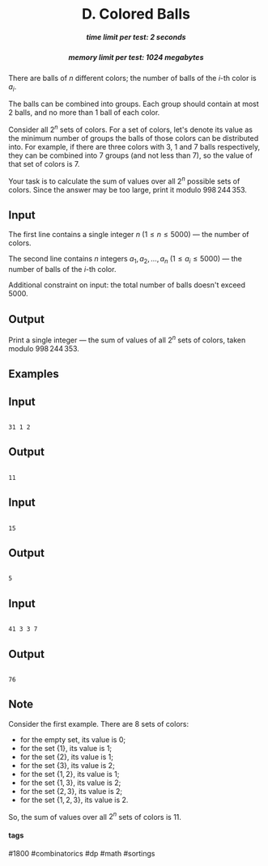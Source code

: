 <h1 style='text-align: center;'> D. Colored Balls</h1>

<h5 style='text-align: center;'>time limit per test: 2 seconds</h5>
<h5 style='text-align: center;'>memory limit per test: 1024 megabytes</h5>

There are balls of $n$ different colors; the number of balls of the $i$-th color is $a_i$.

The balls can be combined into groups. Each group should contain at most $2$ balls, and no more than $1$ ball of each color.

Consider all $2^n$ sets of colors. For a set of colors, let's denote its value as the minimum number of groups the balls of those colors can be distributed into. For example, if there are three colors with $3$, $1$ and $7$ balls respectively, they can be combined into $7$ groups (and not less than $7$), so the value of that set of colors is $7$.

Your task is to calculate the sum of values over all $2^n$ possible sets of colors. Since the answer may be too large, print it modulo $998\,244\,353$.

## Input

The first line contains a single integer $n$ ($1 \le n \le 5000$) — the number of colors.

The second line contains $n$ integers $a_1, a_2, \dots, a_n$ ($1 \le a_i \le 5000$) — the number of balls of the $i$-th color.

Additional constraint on input: the total number of balls doesn't exceed $5000$.

## Output

Print a single integer — the sum of values of all $2^n$ sets of colors, taken modulo $998\,244\,353$.

## Examples

## Input


```

31 1 2
```
## Output


```

11

```
## Input


```

15
```
## Output


```

5

```
## Input


```

41 3 3 7
```
## Output


```

76

```
## Note

Consider the first example. There are $8$ sets of colors:

* for the empty set, its value is $0$;
* for the set $\{1\}$, its value is $1$;
* for the set $\{2\}$, its value is $1$;
* for the set $\{3\}$, its value is $2$;
* for the set $\{1,2\}$, its value is $1$;
* for the set $\{1,3\}$, its value is $2$;
* for the set $\{2,3\}$, its value is $2$;
* for the set $\{1,2,3\}$, its value is $2$.

So, the sum of values over all $2^n$ sets of colors is $11$.



#### tags 

#1800 #combinatorics #dp #math #sortings 